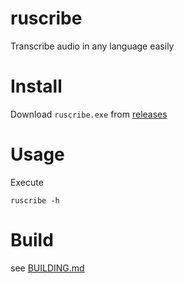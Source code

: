 # ruscribe

Transcribe audio in any language easily


# Install
Download `ruscribe.exe` from [releases](github.com/thewh1teagle/ruscribe)

# Usage
Execute
```console
ruscribe -h
```

# Build
see [BUILDING.md](BUILDING.md)


